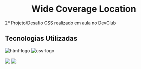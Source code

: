 <h1 align="center">Wide Coverage Location</h1>

<p>2º Projeto/Desafio CSS realizado em aula no DevClub</p>

<h2>Tecnologias Utilizadas</h2>

<img src="https://img.shields.io/badge/HTML5-E34F26?style=for-the-badge&logo=html5&logoColor=white" alt="html-logo" />
<img src="https://img.shields.io/badge/CSS3-1572B6?style=for-the-badge&logo=css3&logoColor=white" alt="css-logo" />
<br>
<br>
<img src="https://github.com/DaniSales01/wide-coverage-location/blob/master/assets/wcl-desktop.png?raw=true" />
<img src="https://github.com/DaniSales01/wide-coverage-location/blob/master/assets/wcl-mobile.png?raw=true" />
